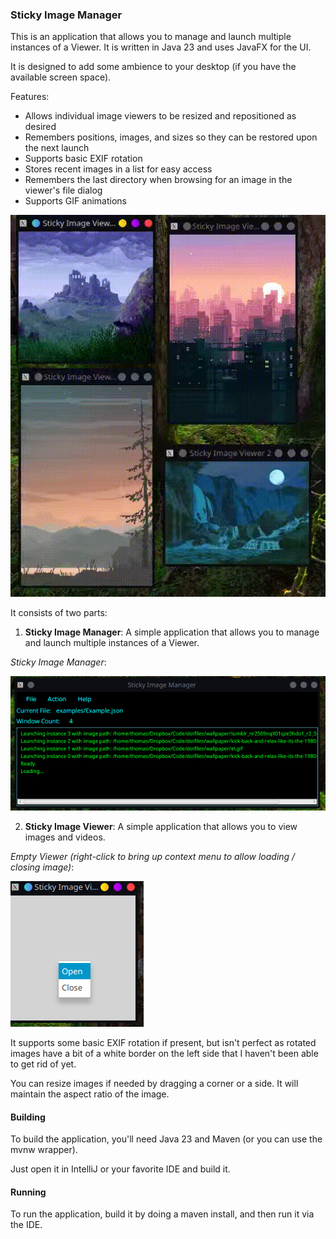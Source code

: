 ### Sticky Image Manager

This is an application that allows you to manage and launch multiple instances of a Viewer.  It is written in Java 23 and uses JavaFX for the UI.

It is designed to add some ambience to your desktop (if you have the available screen space).

Features:
- Allows individual image viewers to be resized and repositioned as desired
- Remembers positions, images, and sizes so they can be restored upon the next launch
- Supports basic EXIF rotation
- Stores recent images in a list for easy access
- Remembers the last directory when browsing for an image in the viewer's file dialog
- Supports GIF animations


![Sticky Image Manager](res/Screencast.gif)

It consists of two parts:
1. **Sticky Image Manager**: A simple application that allows you to manage and launch multiple instances of a Viewer.

*Sticky Image Manager*:

![Sticky Image Manager](res/Manager.png)

2. **Sticky Image Viewer**: A simple application that allows you to view images and videos.

*Empty Viewer (right-click to bring up context menu to allow loading / closing image)*:

![Sticky Image Viewer](res/Viewer.png)

It supports some basic EXIF rotation if present, but isn't perfect as rotated images have a bit of a white border on the left side that I haven't been able to get rid of yet.

You can resize images if needed by dragging a corner or a side.  It will maintain the aspect ratio of the image.

#### Building
To build the application, you'll need Java 23 and Maven (or you can use the mvnw wrapper).

Just open it in IntelliJ or your favorite IDE and build it.

#### Running
To run the application, build it by doing a maven install, and then run it via the IDE.
